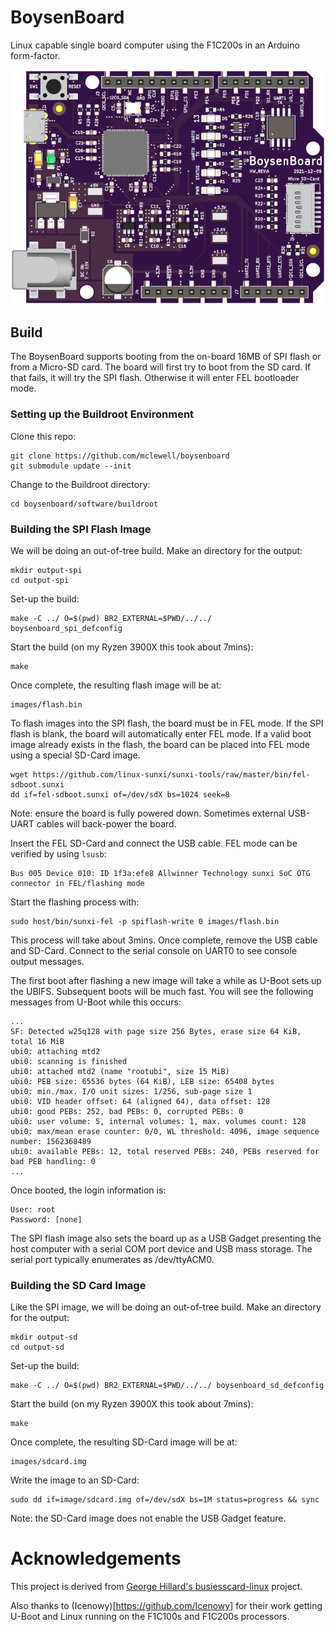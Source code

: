 # BoysenBoard
Linux capable single board computer using the F1C200s in an Arduino form-factor.

![BoysenBoard Top](doc/boysenboard_top.png)

## Build
The BoysenBoard supports booting from the on-board 16MB of SPI flash or from a 
Micro-SD card. The board will first try to boot from the SD card. If that 
fails, it will try the SPI flash. Otherwise it will enter FEL bootloader mode. 

### Setting up the Buildroot Environment
Clone this repo:
```
git clone https://github.com/mclewell/boysenboard
git submodule update --init
```
Change to the Buildroot directory:
```
cd boysenboard/software/buildroot
```

### Building the SPI Flash Image
We will be doing an out-of-tree build. Make an directory for the output:
```
mkdir output-spi
cd output-spi
```
Set-up the build:
```
make -C ../ O=$(pwd) BR2_EXTERNAL=$PWD/../../ boysenboard_spi_defconfig
```
Start the build (on my Ryzen 3900X this took about 7mins):
```
make
```
Once complete, the resulting flash image will be at:
```
images/flash.bin
```
To flash images into the SPI flash, the board must be in FEL mode. If the SPI 
flash is blank, the board will automatically enter FEL mode. If a valid boot 
image already exists in the flash, the board can be placed into FEL mode using
a special SD-Card image.
```
wget https://github.com/linux-sunxi/sunxi-tools/raw/master/bin/fel-sdboot.sunxi
dd if=fel-sdboot.sunxi of=/dev/sdX bs=1024 seek=8
```
Note: ensure the board is fully powered down. Sometimes external USB-UART cables
will back-power the board.

Insert the FEL SD-Card and connect the USB cable. FEL mode can be verified by 
using ```lsusb```:
```
Bus 005 Device 010: ID 1f3a:efe8 Allwinner Technology sunxi SoC OTG connector in FEL/flashing mode
```
Start the flashing process with:
```
sudo host/bin/sunxi-fel -p spiflash-write 0 images/flash.bin
```
This process will take about 3mins. Once complete, remove the USB cable and 
SD-Card. Connect to the serial console on UART0 to see console output messages.

The first boot after flashing a new image will take a while as U-Boot sets up 
the UBIFS. Subsequent boots will be much fast. You will see the following 
messages from U-Boot while this occurs:
```
...
SF: Detected w25q128 with page size 256 Bytes, erase size 64 KiB, total 16 MiB
ubi0: attaching mtd2
ubi0: scanning is finished
ubi0: attached mtd2 (name "rootubi", size 15 MiB)
ubi0: PEB size: 65536 bytes (64 KiB), LEB size: 65408 bytes
ubi0: min./max. I/O unit sizes: 1/256, sub-page size 1
ubi0: VID header offset: 64 (aligned 64), data offset: 128
ubi0: good PEBs: 252, bad PEBs: 0, corrupted PEBs: 0
ubi0: user volume: 5, internal volumes: 1, max. volumes count: 128
ubi0: max/mean erase counter: 0/0, WL threshold: 4096, image sequence number: 1562368489
ubi0: available PEBs: 12, total reserved PEBs: 240, PEBs reserved for bad PEB handling: 0
...
```

Once booted, the login information is:
```
User: root
Password: [none]
```
The SPI flash image also sets the board up as a USB Gadget presenting the host
computer with a serial COM port device and USB mass storage. The serial port
typically enumerates as /dev/ttyACM0. 

### Building the SD Card Image
Like the SPI image,  we will be doing an out-of-tree build. Make an directory 
for the output:
```
mkdir output-sd
cd output-sd
```
Set-up the build:
```
make -C ../ O=$(pwd) BR2_EXTERNAL=$PWD/../../ boysenboard_sd_defconfig
```
Start the build (on my Ryzen 3900X this took about 7mins):
```
make
```
Once complete, the resulting SD-Card image will be at:
```
images/sdcard.img
```
Write the image to an SD-Card:
```
sudo dd if=image/sdcard.img of=/dev/sdX bs=1M status=progress && sync
```
Note: the SD-Card image does not enable the USB Gadget feature.

# Acknowledgements
This project is derived from [George Hillard's busiesscard-linux](https://github.com/thirtythreeforty/businesscard-linux)
project. 

Also thanks to (Icenowy)[https://github.com/Icenowy] for their work getting U-Boot and Linux running
on the F1C100s and F1C200s processors.
